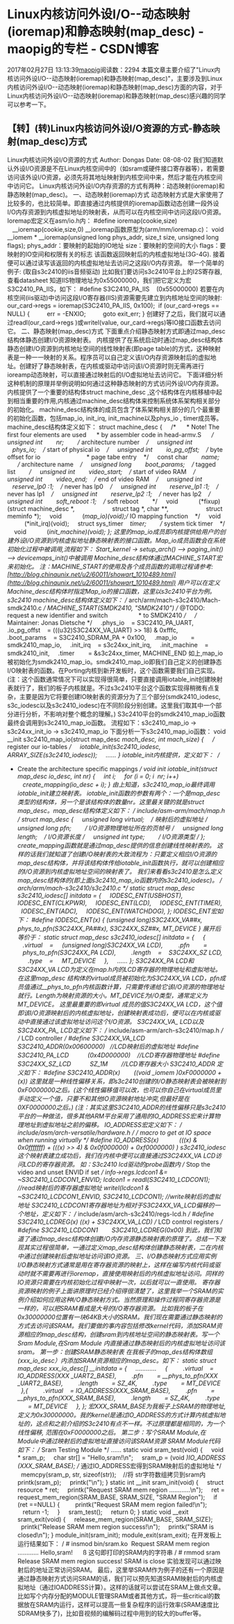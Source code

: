 # Linux内核访问外设I/O--动态映射(ioremap)和静态映射(map_desc) - maopig的专栏 - CSDN博客
2017年02月27日 13:13:39[maopig](https://me.csdn.net/maopig)阅读数：2294
本篇文章主要介绍了"Linux内核访问外设I/O--动态映射(ioremap)和静态映射(map_desc)"，主要涉及到Linux内核访问外设I/O--动态映射(ioremap)和静态映射(map_desc)方面的内容，对于Linux内核访问外设I/O--动态映射(ioremap)和静态映射(map_desc)感兴趣的同学可以参考一下。

## 【转】(转)Linux内核访问外设I/O资源的方式-静态映射(map_desc)方式
Linux内核访问外设I/O资源的方式
Author: Dongas
Date: 08-08-02
我们知道默认外设I/O资源是不在Linux内核空间中的（如sram或硬件接口寄存器等），若需要访问该外设I/O资源，必须先将其地址映射到内核空间中来，然后才能在内核空间中访问它。
Linux内核访问外设I/O内存资源的方式有两种：动态映射(ioremap)和静态映射(map_desc)。
一、动态映射(ioremap)方式
动态映射方式是大家使用了比较多的，也比较简单。即直接通过内核提供的ioremap函数动态创建一段外设I/O内存资源到内核虚拟地址的映射表，从而可以在内核空间中访问这段I/O资源。
Ioremap宏定义在asm/io.h内：
#define ioremap(cookie,size)           __ioremap(cookie,size,0)
__ioremap函数原型为(arm/mm/ioremap.c)：
void __iomem * __ioremap(unsigned long phys_addr, size_t size, unsigned long flags);
phys_addr：要映射的起始的IO地址
size：要映射的空间的大小
flags：要映射的IO空间和权限有关的标志
该函数返回映射后的内核虚拟地址(3G-4G). 接着便可以通过读写该返回的内核虚拟地址去访问之这段I/O内存资源。
举一个简单的例子: (取自s3c2410的iis音频驱动)
比如我们要访问s3c2410平台上的I2S寄存器, 查看datasheet 知道IIS物理地址为0x55000000，我们把它定义为宏S3C2410_PA_IIS，如下：
#define S3C2410_PA_IIS    (0x55000000)
若要在内核空间(iis驱动)中访问这段I/O寄存器(IIS)资源需要先建立到内核地址空间的映射:
our_card->regs = ioremap(S3C2410_PA_IIS, 0x100); 
if (our_card->regs == NULL) {
         err = -ENXIO;
         goto exit_err;
}
创建好了之后，我们就可以通过readl(our_card->regs )或writel(value, our_card->regs)等IO接口函数去访问它。
二、静态映射(map_desc)方式
下面重点介绍静态映射方式即通过map_desc结构体静态创建I/O资源映射表。
内核提供了在系统启动时通过map_desc结构体静态创建I/O资源到内核地址空间的线性映射表(即page table)的方式，这种映射表是一种一一映射的关系。程序员可以自己定义该I/O内存资源映射后的虚拟地址。创建好了静态映射表，在内核或驱动中访问该I/O资源时则无需再进行ioreamp动态映射，可以直接通过映射后的I/O虚拟地址去访问它。
下面详细分析这种机制的原理并举例说明如何通过这种静态映射的方式访问外设I/O内存资源。
内核提供了一个重要的结构体struct machine_desc ,这个结构体在内核移植中起到相当重要的作用,内核通过machine_desc结构体来控制系统体系架构相关部分的初始化。
machine_desc结构体的成员包含了体系架构相关部分的几个最重要的初始化函数，包括map_io, init_irq, init_machine以及phys_io , timer成员等。
machine_desc结构体定义如下：
struct machine_desc {
    /*
     * Note! The first four elements are used
     * by assembler code in head-armv.S
     */
    unsigned int        nr;        /* architecture number    */
    unsigned int        phys_io;    /* start of physical io    */
    unsigned int        io_pg_offst;    /* byte offset for io 
                         * page tabe entry    */
    const char        *name;        /* architecture name    */
    unsigned long        boot_params;    /* tagged list        */
    unsigned int        video_start;    /* start of video RAM    */
    unsigned int        video_end;    /* end of video RAM    */
    unsigned int        reserve_lp0 :1;    /* never has lp0    */
    unsigned int        reserve_lp1 :1;    /* never has lp1    */
    unsigned int        reserve_lp2 :1;    /* never has lp2    */
    unsigned int        soft_reboot :1;    /* soft reboot        */
    void            (*fixup)(struct machine_desc *,
                     struct tag *, char **,
                     struct meminfo *);
    void            (*map_io)(void);/* IO mapping function    */
    void            (*init_irq)(void);
    struct sys_timer    *timer;        /* system tick timer    */
    void            (*init_machine)(void);
};
这里的map_io成员即内核提供给用户的创建外设I/O资源到内核虚拟地址静态映射表的接口函数。Map_io成员函数会在系统初始化过程中被调用,流程如下：
Start_kernel -> setup_arch() --> paging_init() --> devicemaps_init()中被调用
Machine_desc结构体通过MACHINE_START宏来初始化。
注：MACHINE_START的使用及各个成员函数的调用过程请参考:
[http://blog.chinaunix.net/u2/60011/showart_1010489.html](http://blog.chinaunix.net/u2/60011/showart_1010489.html)
用户可以在定义Machine_desc结构体时指定Map_io的接口函数，这里以s3c2410平台为例。
s3c2410 machine_desc结构体定义如下：
/* arch/arm/mach-s3c2410/Mach-smdk2410.c */
MACHINE_START(SMDK2410, "SMDK2410") /* @TODO: request a new identifier and switch
                 * to SMDK2410 */
    /* Maintainer: Jonas Dietsche */
    .phys_io    = S3C2410_PA_UART,
    .io_pg_offst    = (((u32)S3C24XX_VA_UART) >> 18) & 0xfffc,
    .boot_params    = S3C2410_SDRAM_PA + 0x100,
    .map_io        = smdk2410_map_io,
    .init_irq    = s3c24xx_init_irq,
    .init_machine    = smdk2410_init,
    .timer        = &s3c24xx_timer,
MACHINE_END
如上,map_io被初始化为smdk2410_map_io。smdk2410_map_io即我们自己定义的创建静态I/O映射表的函数。在Porting内核到新开发板时，这个函数需要我们自己实现。
(注：这个函数通常情况下可以实现得很简单，只要直接调用iotable_init创建映射表就行了，我们的板子内核就是。不过s3c2410平台这个函数实现得稍微有点复杂，主要是因为它将要创建IO映射表的资源分为了三个部分(smdk2410_iodesc, s3c_iodesc以及s3c2410_iodesc)在不同阶段分别创建。这里我们取其中一个部分进行分析，不影响对整个概念的理解。)
S3c2410平台的smdk2410_map_io函数最终会调用到s3c2410_map_io函数。
流程如下：s3c2410_map_io -> s3c24xx_init_io -> s3c2410_map_io
下面分析一下s3c2410_map_io函数：
void __init s3c2410_map_io(struct map_desc *mach_desc, int mach_size)
{
    /* register our io-tables */
    iotable_init(s3c2410_iodesc, ARRAY_SIZE(s3c2410_iodesc));
    ……
}
iotable_init内核提供，定义如下： 
/*
* Create the architecture specific mappings
*/
void __init iotable_init(struct map_desc *io_desc, int nr)
{
    int i;
    for (i = 0; i  nr; i++)
        create_mapping(io_desc + i);
}
由上知道，s3c2410_map_io最终调用iotable_init建立映射表。
iotable_init函数的参数有两个：一个是map_desc类型的结构体，另一个是该结构体的数量nr。这里最关键的就是struct map_desc。map_desc结构体定义如下：
/* include/asm-arm/mach/map.h */
struct map_desc {
    unsigned long virtual;    /* 映射后的虚拟地址 */
    unsigned long pfn;        /* I/O资源物理地址所在的页帧号 */
    unsigned long length;    /* I/O资源长度 */
    unsigned int type;        /* I/O资源类型 */
};
create_mapping函数就是通过map_desc提供的信息创建线性映射表的。
这样的话我们就知道了创建I/O映射表的大致流程为：只要定义相应I/O资源的map_desc结构体，并将该结构体传给iotable_init函数执行，就可以创建相应的I/O资源到内核虚拟地址空间的映射表了。
我们来看看s3c2410是怎么定义map_desc结构体的(即上面s3c2410_map_io函数内的s3c2410_iodesc)。
/* arch/arm/mach-s3c2410/s3c2410.c */
static struct map_desc s3c2410_iodesc[] __initdata = {
    IODESC_ENT(USBHOST),
    IODESC_ENT(CLKPWR),
    IODESC_ENT(LCD),
    IODESC_ENT(TIMER),
    IODESC_ENT(ADC),
    IODESC_ENT(WATCHDOG),
};
IODESC_ENT宏如下：
#define IODESC_ENT(x) { (unsigned long)S3C24XX_VA_##x, __phys_to_pfn(S3C24XX_PA_##x), S3C24XX_SZ_##x, MT_DEVICE }
展开后等价于：
static struct map_desc s3c2410_iodesc[] __initdata = {
    {
        .virtual    =     (unsigned long)S3C24XX_VA_ LCD),
        .pfn        =     __phys_to_pfn(S3C24XX_PA_ LCD),
        .length    =    S3C24XX_SZ_ LCD,
        .type    =     MT_DEVICE
    },
    ……
};
S3C24XX_PA_ LCD和S3C24XX_VA_ LCD为定义在map.h内的LCD寄存器的物理地址和虚拟地址。在这里map_desc 结构体的virtual成员被初始化为S3C24XX_VA_ LCD，pfn成员值通过__phys_to_pfn内核函数计算，只需要传递给它该I/O资源的物理地址就行。Length为映射资源的大小。MT_DEVICE为I/O类型，通常定义为MT_DEVICE。
这里最重要的即virtual 成员的值S3C24XX_VA_ LCD，这个值即该I/O资源映射后的内核虚拟地址，创建映射表成功后，便可以在内核或驱动中直接通过该虚拟地址访问这个I/O资源。
S3C24XX_VA_ LCD以及S3C24XX_PA_ LCD定义如下：
/* include/asm-arm/arch-s3c2410/map.h */
/* LCD controller */
#define S3C24XX_VA_LCD          S3C2410_ADDR(0x00600000)   //LCD映射后的虚拟地址
#define S3C2410_PA_LCD           (0x4D000000)    //LCD寄存器物理地址
#define S3C24XX_SZ_LCD           SZ_1M        //LCD寄存器大小
S3C2410_ADDR 定义如下：
#define S3C2410_ADDR(x)        ((void __iomem *)0xF0000000 + (x))
这里就是一种线性偏移关系，即s3c2410创建的I/O静态映射表会被映射到0xF0000000之后。(这个线性偏移值可以改，也可以你自己在virtual成员里手动定义一个值，只要不和其他IO资源映射地址冲突,但最好是在0XF0000000之后。)
(注：其实这里S3C2410_ADDR的线性偏移只是s3c2410平台的一种做法，很多其他ARM平台采用了通用的IO_ADDRESS宏来计算物理地址到虚拟地址之前的偏移。
IO_ADDRESS宏定义如下：
/* include/asm/arch-versatile/hardware.h */
/* macro to get at IO space when running virtually */
#define IO_ADDRESS(x)            (((x) & 0x0fffffff) + (((x) >> 4) & 0x0f000000) + 0xf0000000) )
s3c2410_iodesc这个映射表建立成功后，我们在内核中便可以直接通过S3C24XX_VA_ LCD访问LCD的寄存器资源。
如：S3c2410 lcd驱动的probe函数内
/* Stop the video and unset ENVID if set */
info->regs.lcdcon1 &= ~S3C2410_LCDCON1_ENVID;
lcdcon1 = readl(S3C2410_LCDCON1); //read映射后的寄存器虚拟地址
writel(lcdcon1 & ~S3C2410_LCDCON1_ENVID, S3C2410_LCDCON1); //write映射后的虚拟地址
S3C2410_LCDCON1寄存器地址为相对于S3C24XX_VA_LCD偏移的一个地址，定义如下：
/* include/asm/arch-s3c2410/regs-lcd.h */
#define S3C2410_LCDREG(x) ((x) + S3C24XX_VA_LCD)
/* LCD control registers */
#define S3C2410_LCDCON1        S3C2410_LCDREG(0x00)
到此，我们知道了通过map_desc结构体创建I/O内存资源静态映射表的原理了。总结一下发现其实过程很简单，一通过定义map_desc结构体创建静态映射表，二在内核中通过创建映射后虚拟地址访问该IO资源。
三、I/O静态映射方式应用实例
I/O静态映射方式通常是用在寄存器资源的映射上，这样在编写内核代码或驱动时就不需要再进行ioremap，直接使用映射后的内核虚拟地址访问。同样的IO资源只需要在内核初始化过程中映射一次，以后就可以一直使用。
寄存器资源映射的例子上面讲原理时已经介绍得很清楚了，这里我举一个SRAM的实例介绍如何应用这种I/O静态映射方式。当然原理和操作过程同寄存器资源是一样的，可以把SRAM看成是大号的I/O寄存器资源。
比如我的板子在0x30000000位置有一块64KB大小的SRAM。我们现在需要通过静态映射的方式去访问该SRAM。我们要做的事内容包括修改kernel代码，添加SRAM资源相应的map_desc结构，创建sram到内核地址空间的静态映射表。写一个Sram Module,在Sram Module 内直接通过静态映射后的内核虚拟地址访问该sram。
第一步：创建SRAM静态映射表
在我板子的map_des结构体数组(xxx_io_desc）内添加SRAM资源相应的map_desc。如下：
static struct map_desc xxx_io_desc[] __initdata = {
    …………
    {
        .virtual    = IO_ADDRESS(XXX _UART2_BASE),
        .pfn        = __phys_to_pfn(XXX _UART2_BASE),
        .length        = SZ_4K,
        .type        = MT_DEVICE
    },{
        .virtual    = IO_ADDRESS(XXX_SRAM_BASE),
        .pfn        = __phys_to_pfn(XXX_SRAM_BASE),
        .length        = SZ_4K,
        .type        = MT_DEVICE
    },
};
宏XXX_SRAM_BASE为我板子上SRAM的物理地址,定义为0x30000000。我的kernel是通过IO_ADDRESS的方式计算内核虚拟地址的，这点和之前介绍的S3c2410有点不一样。不过原理都是相同的，为一个线性偏移, 范围在0xF0000000之后。
第二步：写个SRAM Module,在Module中通过映射后的虚拟地址直接访问该SRAM资源
SRAM Module代码如下：
/* Sram Testing Module */
……
static void sram_test(void)
{
    void * sram_p;
    char str[] = "Hello,sram!\n";
    sram_p = (void *)IO_ADDRESS (XXX_SRAM_BASE); /* 通过IO_ADDRESS宏得到SRAM映射后的虚拟地址 */
    memcpy(sram_p, str, sizeof(str));    //将 str字符数组拷贝到sram内
    printk(sram_p);
    printk("\n");
}
static int __init sram_init(void)
{
    struct resource * ret;
    printk("Request SRAM mem region ............\n");
    ret = request_mem_region(SRAM_BASE, SRAM_SIZE, "SRAM Region");
    if (ret ==NULL) {
        printk("Request SRAM mem region failed!\n");
        return -1;
    }
    sram_test();
    return 0;
}
static void __exit sram_exit(void)
{
    release_mem_region(SRAM_BASE, SRAM_SIZE);    
    printk("Release SRAM mem region success!\n");
    printk("SRAM is closed\n");
}
module_init(sram_init);
module_exit(sram_exit);
在开发板上运行结果如下：
/ # insmod bin/sram.ko 
Request SRAM mem region ............
Hello,sram!      ß 这句即打印的SRAM内的字符串
/ # rmmod sram
Release SRAM mem region success!
SRAM is close
实验发现可以通过映射后的地址正常访问SRAM。
最后，这里举SRAM作为例子的还有一个原因是通过静态映射方式访问SRAM的话，我们可以预先知道SRAM映射后的内核虚拟地址（通过IOADDRESS计算）。这样的话就可以尝试在SRAM上做点文章。比如写个内存分配的MODULE管理SRAM或者其他方式，将一些critical的数据放在SRAM内运行，这样可以提高一些复杂程序的运行效率(SRAM速度比SDRAM快多了)，比如音视频的编解码过程中用到的较大的buffer等。
            
